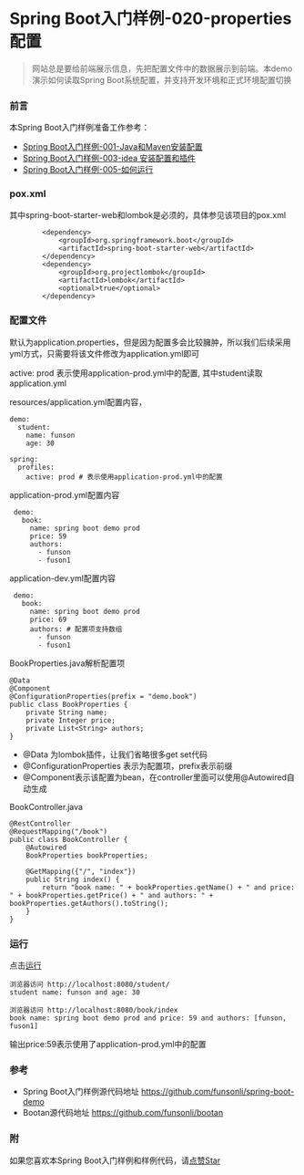 # Spring Boot入门样例-020-properties配置

> 网站总是要给前端展示信息，先把配置文件中的数据展示到前端。本demo演示如何读取Spring Boot系统配置，并支持开发环境和正式环境配置切换

### 前言

本Spring Boot入门样例准备工作参考：

- [Spring Boot入门样例-001-Java和Maven安装配置](https://github.com/funsonli/spring-boot-demo/blob/master/doc/spring-boot-demo-001-java.md)
- [Spring Boot入门样例-003-idea 安装配置和插件](https://github.com/funsonli/spring-boot-demo/blob/master/doc/spring-boot-demo-003-idea.md)
- [Spring Boot入门样例-005-如何运行](https://github.com/funsonli/spring-boot-demo/blob/master/doc/spring-boot-demo-005-run.md)

### pox.xml
其中spring-boot-starter-web和lombok是必须的，具体参见该项目的pox.xml
```
        <dependency>
            <groupId>org.springframework.boot</groupId>
            <artifactId>spring-boot-starter-web</artifactId>
        </dependency>
        <dependency>
            <groupId>org.projectlombok</groupId>
            <artifactId>lombok</artifactId>
            <optional>true</optional>
        </dependency>
```

### 配置文件
默认为application.properties，但是因为配置多会比较臃肿，所以我们后续采用yml方式，只需要将该文件修改为application.yml即可

active: prod 表示使用application-prod.yml中的配置, 其中student读取application.yml

resources/application.yml配置内容，
```
demo:
  student:
    name: funson
    age: 30

spring:
  profiles:
    active: prod # 表示使用application-prod.yml中的配置
```
application-prod.yml配置内容
```
 demo:
   book:
     name: spring boot demo prod
     price: 59
     authors:
       - funson
       - fuson1
```
application-dev.yml配置内容
```
 demo:
   book:
     name: spring boot demo prod
     price: 69
     authors: # 配置项支持数组
       - funson
       - fuson1
```

BookProperties.java解析配置项

```
@Data
@Component
@ConfigurationProperties(prefix = "demo.book")
public class BookProperties {
    private String name;
    private Integer price;
    private List<String> authors;
}
```
- @Data 为lombok插件，让我们省略很多get set代码
- @ConfigurationProperties 表示为配置项，prefix表示前缀
- @Component表示该配置为bean，在controller里面可以使用@Autowired自动生成

BookController.java
``` 
@RestController
@RequestMapping("/book")
public class BookController {
    @Autowired
    BookProperties bookProperties;

    @GetMapping({"/", "index"})
    public String index() {
        return "book name: " + bookProperties.getName() + " and price: " + bookProperties.getPrice() + " and authors: " + bookProperties.getAuthors().toString();
    }
}
```


### 运行

点击[运行](https://github.com/funsonli/spring-boot-demo/blob/master/doc/spring-boot-demo-005-run.md)

```
浏览器访问 http://localhost:8080/student/
student name: funson and age: 30

浏览器访问 http://localhost:8080/book/index
book name: spring boot demo prod and price: 59 and authors: [funson, fuson1]
```

输出price:59表示使用了application-prod.yml中的配置

### 参考
- Spring Boot入门样例源代码地址 https://github.com/funsonli/spring-boot-demo
- Bootan源代码地址 https://github.com/funsonli/bootan


### 附
如果您喜欢本Spring Boot入门样例和样例代码，请[点赞Star](https://github.com/funsonli/spring-boot-demo)

